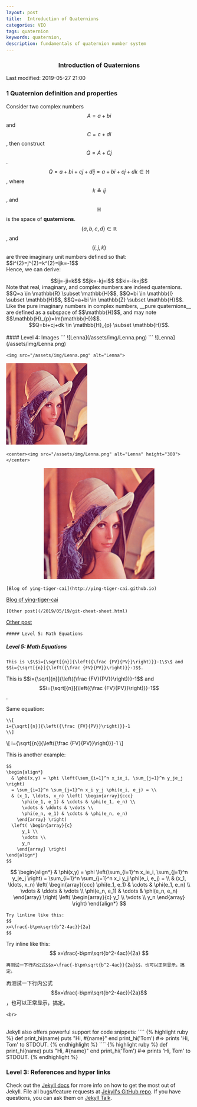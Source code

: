 ```yaml
---
layout: post
title:  Introduction of Quaternions
categories: VIO
tags: quaternion
keywords: quaternion,
description: fundamentals of quaternion number system
---
```


### <center>Introduction of Quaternions</center>  
Last modified: 2019-05-27 21:00
<br>
### 1 Quaternion definition and properties
Consider two complex numbers $$A=a+bi$$ and $$C=c+di$$, then construct $$Q=A+Cj$$. $$Q=a+bi+cj+dij=a+bi+cj+dk \in \mathbb{H}$$, where $$k\triangleq ij$$, and $$\mathbb{H}$$ is the space of __quaternions__.  
$$\left\{ a,b,c,d \right\} \in \mathbb{R}$$, and $$\left\{ i, j, k \right\}$$ are three imaginary unit numbers defined so that:
\$\$i^{2}=j^{2}=k^{2}=ijk=-1\$\$    
Hence, we can derive: 
<center>$$ij=-ji=k$$ $$jk=-kj=i$$ $$ki=-ik=j$$</center>  
Note that real, imaginary, and complex numbers are indeed quaternions. $$Q=a \in \mathbb{R} \subset \mathbb{H}$$, $$Q=bi \in \mathbb{I} \subset \mathbb{H}$$, $$Q=a+bi \in \mathbb{Z} \subset \mathbb{H}$$.  
Like the pure imaginary numbers in complex numbers, __pure quaternions__ are defined as a subspace of $$\mathbb{H}$$, and may note $$\mathbb{H}_{p}=Im(\mathbb{H})$$.  
<center>$$Q=bi+cj+dk \in \mathbb{H}_{p} \subset \mathbb{H}$$.</center>

<br>
#### Level 4: Images  
```
![Lenna](/assets/img/Lenna.png)
```
![Lenna](/assets/img/Lenna.png)

```
<img src="/assets/img/Lenna.png" alt="Lenna">
```
<img src="/assets/img/Lenna.png" alt="Lenna">

```
<center><img src="/assets/img/Lenna.png" alt="Lenna" height="300"></center>
```
<center><img src="/assets/img/Lenna.png" alt="Lenna" height="300"></center>

```
[Blog of ying-tiger-cai](http://ying-tiger-cai.github.io)
```
[Blog of ying-tiger-cai](http://ying-tiger-cai.github.io)

```
[Other post](/2019/05/19/git-cheat-sheet.html)
```
[Other post](/2019/05/19/git-cheat-sheet.html)

```
##### Level 5: Math Equations
```
##### Level 5: Math Equations
```
This is \$\$i={\sqrt[{n}]{\left({\frac {FV}{PV}}\right)}}-1\$\$ and $$i={\sqrt[{n}]{\left({\frac {FV}{PV}}\right)}}-1$$.
```
This is \$\$i={\sqrt[{n}]{\left({\frac {FV}{PV}}\right)}}-1\$\$ and $$i={\sqrt[{n}]{\left({\frac {FV}{PV}}\right)}}-1$$.  

Same equation:  
```
\\[
i={\sqrt[{n}]{\left({\frac {FV}{PV}}\right)}}-1
\\]
```
\\[
i={\sqrt[{n}]{\left({\frac {FV}{PV}}\right)}}-1
\\]

This is another example:
```
$$
\begin{align*}
  & \phi(x,y) = \phi \left(\sum_{i=1}^n x_ie_i, \sum_{j=1}^n y_je_j \right)
  = \sum_{i=1}^n \sum_{j=1}^n x_i y_j \phi(e_i, e_j) = \\
  & (x_1, \ldots, x_n) \left( \begin{array}{ccc}
      \phi(e_1, e_1) & \cdots & \phi(e_1, e_n) \\
      \vdots & \ddots & \vdots \\
      \phi(e_n, e_1) & \cdots & \phi(e_n, e_n)
    \end{array} \right)
  \left( \begin{array}{c}
      y_1 \\
      \vdots \\
      y_n
    \end{array} \right)
\end{align*}
$$
```
$$
\begin{align*}
  & \phi(x,y) = \phi \left(\sum_{i=1}^n x_ie_i, \sum_{j=1}^n y_je_j \right)
  = \sum_{i=1}^n \sum_{j=1}^n x_i y_j \phi(e_i, e_j) = \\
  & (x_1, \ldots, x_n) \left( \begin{array}{ccc}
      \phi(e_1, e_1) & \cdots & \phi(e_1, e_n) \\
      \vdots & \ddots & \vdots \\
      \phi(e_n, e_1) & \cdots & \phi(e_n, e_n)
    \end{array} \right)
  \left( \begin{array}{c}
      y_1 \\
      \vdots \\
      y_n
    \end{array} \right)
\end{align*}
$$

```
Try linline like this:
$$
x=\frac{-b\pm\sqrt{b^2-4ac}}{2a}
$$
```
Try inline like this:
$$
x=\frac{-b\pm\sqrt{b^2-4ac}}{2a}
$$

```
再测试一下行内公式$$x=\frac{-b\pm\sqrt{b^2-4ac}}{2a}$$，也可以正常显示，搞定。  
```
再测试一下行内公式$$x=\frac{-b\pm\sqrt{b^2-4ac}}{2a}$$，也可以正常显示，搞定。  

```
<br>
```
<br>
Jekyll also offers powerful support for code snippets:
````
{% highlight ruby %}
def print_hi(name)
  puts "Hi, #{name}"
end
print_hi('Tom')
#=> prints 'Hi, Tom' to STDOUT.
{% endhighlight %}
````
{% highlight ruby %}
def print_hi(name)
  puts "Hi, #{name}"
end
print_hi('Tom')
#=> prints 'Hi, Tom' to STDOUT.
{% endhighlight %}

### Level 3: References and hyper links
Check out the [Jekyll docs][jekyll-docs] for more info on how to get the most out of Jekyll. File all bugs/feature requests at [Jekyll's GitHub repo][jekyll-gh]. If you have questions, you can ask them on [Jekyll Talk][jekyll-talk].

[jekyll-docs]: https://jekyllrb.com/docs/home
[jekyll-gh]:   https://github.com/jekyll/jekyll
[jekyll-talk]: https://talk.jekyllrb.com/


